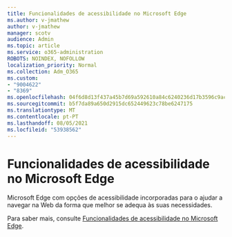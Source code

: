 ```yaml
---
title: Funcionalidades de acessibilidade no Microsoft Edge
ms.author: v-jmathew
author: v-jmathew
manager: scotv
audience: Admin
ms.topic: article
ms.service: o365-administration
ROBOTS: NOINDEX, NOFOLLOW
localization_priority: Normal
ms.collection: Adm_O365
ms.custom:
- "9004622"
- "8369"
ms.openlocfilehash: 04f6d8d13f437a45b7d69a592610a84c6240236d17b3596c9ac28dcd3c3cacc9
ms.sourcegitcommit: b5f7da89a650d2915dc652449623c78be6247175
ms.translationtype: MT
ms.contentlocale: pt-PT
ms.lasthandoff: 08/05/2021
ms.locfileid: "53938562"
---
```

# <a name="accessibility-features-in-microsoft-edge"></a>Funcionalidades de acessibilidade no Microsoft Edge

Microsoft Edge com opções de acessibilidade incorporadas para o ajudar a navegar na Web da forma que melhor se adequa às suas necessidades.

Para saber mais, consulte [Funcionalidades de acessibilidade no Microsoft Edge](https://go.microsoft.com/fwlink/?linkid=2153648).
